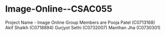 # Image-Online--CSAC055
Project Name - Image Online 
Group Members are 
Pooja Patel (C0713168)
Akif Shaikh (C0718894)
Gurjyot Sethi (C0732007)
Manthan Jha (C0730301)
